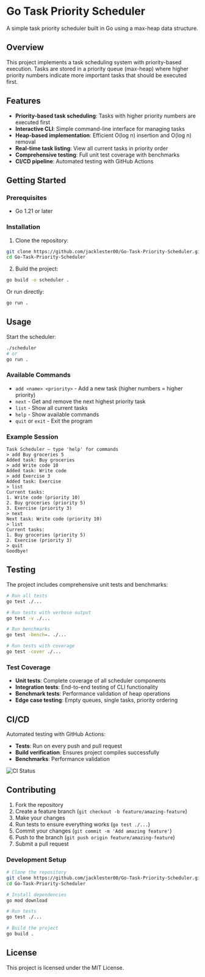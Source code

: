 # Go Task Priority Scheduler

A simple task priority scheduler built in Go using a max-heap data structure.

## Overview

This project implements a task scheduling system with priority-based execution. Tasks are stored in a priority queue (max-heap) where higher priority numbers indicate more important tasks that should be executed first.

## Features

- **Priority-based task scheduling**: Tasks with higher priority numbers are executed first
- **Interactive CLI**: Simple command-line interface for managing tasks
- **Heap-based implementation**: Efficient O(log n) insertion and O(log n) removal
- **Real-time task listing**: View all current tasks in priority order
- **Comprehensive testing**: Full unit test coverage with benchmarks
- **CI/CD pipeline**: Automated testing with GitHub Actions

## Getting Started

### Prerequisites

- Go 1.21 or later

### Installation

1. Clone the repository:
```bash
git clone https://github.com/jacklester00/Go-Task-Priority-Scheduler.git
cd Go-Task-Priority-Scheduler
```

2. Build the project:
```bash
go build -o scheduler .
```

Or run directly:
```bash
go run .
```

## Usage

Start the scheduler:
```bash
./scheduler
# or
go run .
```

### Available Commands

- `add <name> <priority>` - Add a new task (higher numbers = higher priority)
- `next` - Get and remove the next highest priority task
- `list` - Show all current tasks
- `help` - Show available commands
- `quit` or `exit` - Exit the program

### Example Session

```
Task Scheduler — type 'help' for commands
> add Buy groceries 5
Added task: Buy groceries
> add Write code 10
Added task: Write code
> add Exercise 3
Added task: Exercise
> list
Current tasks:
1. Write code (priority 10)
2. Buy groceries (priority 5)
3. Exercise (priority 3)
> next
Next task: Write code (priority 10)
> list
Current tasks:
1. Buy groceries (priority 5)
2. Exercise (priority 3)
> quit
Goodbye!
```

## Testing

The project includes comprehensive unit tests and benchmarks:

```bash
# Run all tests
go test ./...

# Run tests with verbose output
go test -v ./...

# Run benchmarks
go test -bench=. ./...

# Run tests with coverage
go test -cover ./...
```

### Test Coverage

- **Unit tests**: Complete coverage of all scheduler components
- **Integration tests**: End-to-end testing of CLI functionality
- **Benchmark tests**: Performance validation of heap operations
- **Edge case testing**: Empty queues, single tasks, priority ordering

## CI/CD

Automated testing with GitHub Actions:

- **Tests**: Run on every push and pull request
- **Build verification**: Ensures project compiles successfully
- **Benchmarks**: Performance validation

![CI Status](https://github.com/jacklester00/Go-Task-Priority-Scheduler/workflows/Tests/badge.svg)

## Contributing

1. Fork the repository
2. Create a feature branch (`git checkout -b feature/amazing-feature`)
3. Make your changes
4. Run tests to ensure everything works (`go test ./...`)
5. Commit your changes (`git commit -m 'Add amazing feature'`)
6. Push to the branch (`git push origin feature/amazing-feature`)
7. Submit a pull request

### Development Setup

```bash
# Clone the repository
git clone https://github.com/jacklester00/Go-Task-Priority-Scheduler.git
cd Go-Task-Priority-Scheduler

# Install dependencies
go mod download

# Run tests
go test ./...

# Build the project
go build .
```

## License

This project is licensed under the MIT License.
